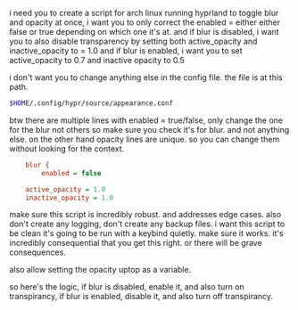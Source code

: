 i need you to create a script for arch linux running hyprland to toggle blur and opacity at once, i want you to only correct the enabled = either either false or true depending on which one it's at. and if blur is disabled, i want you to also disable transparency by setting both active_opacity and inactive_opacity to = 1.0 and if blur is enabled, i want you to set active_opacity to 0.7 and inactive opacity to 0.5 

i don't want you to change anything else in the config file. the file is at this path. 
```bash
$HOME/.config/hypr/source/appearance.conf
```

btw there are multiple lines with enabled = true/false, only change the one for the blur not others so make sure you check it's for blur. and not anything else. on the other hand opacity lines are unique. so you can change them without looking for the context. 
```ini
    blur {
        enabled = false
```

```ini
    active_opacity = 1.0
    inactive_opacity = 1.0
```

make sure this script is incredibly robust. and addresses edge cases. also don't create any logging, don't create any backup files. i want this script to be clean it's going to be run with a keybind quietly. make sure it works. it's incredibly consequential that you get this right. or there will be grave consequences. 

also allow setting the opacity uptop as a variable.

so here's the logic, if blur is disabled, enable it,  and also turn on transpirancy, 
if blur is enabled, disable it, and also turn off transpirancy. 